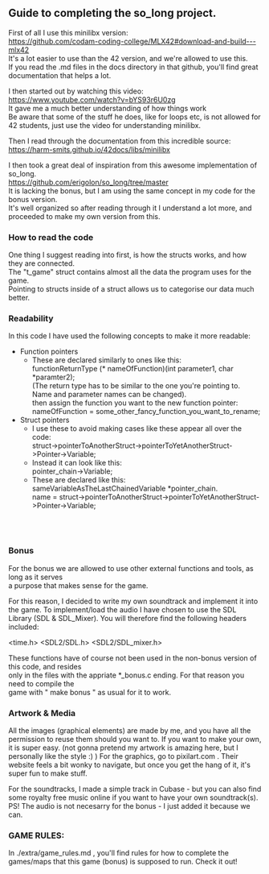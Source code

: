 ## Guide to completing the so_long project.

First of all I use this minilibx version: \
https://github.com/codam-coding-college/MLX42#download-and-build---mlx42 \
It's a lot easier to use than the 42 version, and we're allowed to use this. \
If you read the .md files in the docs directory in that github, you'll find great documentation that helps a lot.

I then started out by watching this video: \
https://www.youtube.com/watch?v=bYS93r6U0zg \
It gave me a much better understanding of how things work \
Be aware that some of the stuff he does, like for loops etc, is not allowed for 42 students, just use the video for understanding minilibx. 

Then I read through the documentation from this incredible source: \
https://harm-smits.github.io/42docs/libs/minilibx

I then took a great deal of inspiration from this awesome implementation of so_long. \
https://github.com/erigolon/so_long/tree/master \
It is lacking the bonus, but I am using the same concept in my code for the bonus version. \
It's well organized so after reading through it I understand a lot more, and proceeded to make my own version from this.

### How to read the code
One thing I suggest reading into first, is how the structs works, and how they are connected. \
The "t_game" struct contains almost all the data the program uses for the game. \
Pointing to structs inside of a struct allows us to categorise our data much better.



### Readability

In this code I have used the following concepts to make it more readable:

* Function pointers
	- These are declared similarly to ones like this: \
	functionReturnType (* nameOfFunction)(int parameter1, char *paramter2); \
	(The return type has to be similar to the one you're pointing to. Name and parameter names can be changed). \
	then assign the function you want to the new function pointer: \
	nameOfFunction = some_other_fancy_function_you_want_to_rename;
* Struct pointers
	- I use these to avoid making cases like these appear all over the code: \
	struct->pointerToAnotherStruct->pointerToYetAnotherStruct->Pointer->Variable;
	- Instead it can look like this: \
	pointer_chain->Variable;
	- These are declared like this: \
	sameVariableAsTheLastChainedVariable	*pointer_chain. \
	name = struct->pointerToAnotherStruct->pointerToYetAnotherStruct->Pointer->Variable;

<br>
<br>

### Bonus

For the bonus we are allowed to use other external functions and tools, as long as it serves \
a purpose that makes sense for the game.

For this reason, I decided to write my own soundtrack and implement it into the game.
To implement/load the audio I have chosen to use the SDL Library (SDL & SDL_Mixer).
You will therefore find the following headers included:

<time.h>
<SDL2/SDL.h>
<SDL2/SDL_mixer.h>

These functions have of course not been used in the non-bonus version of this code, and resides \
only in the files with the appriate *_bonus.c ending. For that reason you need to compile the \
game with " make bonus " as usual for it to work.

### Artwork & Media

All the images (graphical elements) are made by me, and you have all the permission to reuse them should you want to.
If you want to make your own, it is super easy. (not gonna pretend my artwork is amazing here, but I personally like the style :) )
For the graphics, go to pixilart.com . Their website feels a bit wonky to navigate, but once you get the hang of it, it's super fun to make stuff.

For the soundtracks, I made a simple track in Cubase - but you can also find some royalty free music online if you want to have your own soundtrack(s).
PS! The audio is not necesarry for the bonus - I just added it because we can.

### GAME RULES:

In ./extra/game_rules.md , you'll find rules for how to complete the games/maps that this game (bonus) is supposed to run. Check it out!

